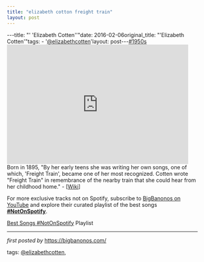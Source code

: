 ```yaml
---
title: "elizabeth cotton freight train"
layout: post
---
```

---title: "' 'Elizabeth Cotten''"date: 2016-02-06original_title: "'Elizabeth Cotten'"tags:  - '[@elizabethcotten](/tags/elizabethcotten/)'layout: post---[#1950s](/tags/1950s/) <br /><iframe width="95%" height="315" src="https://www.youtube.com/embed/IUK8emiWabU?list=PLtuNtuTatqI2350OnCF7NhX0o_CRBEi8s" frameborder="0" allowfullscreen></iframe><br />Born in 1895, "By her early teens she was writing her own songs, one of which, 'Freight Train', became one of her most recognized. Cotten wrote "Freight Train" in remembrance of the nearby train that she could hear from her childhood home." - [<a href="https://en.wikipedia.org/wiki/Elizabeth_Cotten">Wiki</a>]<!--Subscribe and Playlist Links--><div>    <p>For more exclusive tracks not on Spotify, subscribe to <a href="https://www.youtube.com/[@BigBanonos](/tags/BigBanonos/)" target="_blank">BigBanonos on YouTube</a> and explore their curated playlist of the best songs <strong>[#NotOnSpotify](/tags/NotOnSpotify/)</strong>.</p>    <p><a href="https://www.youtube.com/playlist?list=PLtuNtuTatqI0kFahUCbtbfenC_ET5O_tr" target="_blank">Best Songs [#NotOnSpotify](/tags/NotOnSpotify/) Playlist<br /></a></p></div><hr /><p><em>first posted by</em> <a href="https://bigbanonos.com/" rel="noopener" target="_new">https://bigbanonos.com/</a></p><p>tags: [@elizabethcotten](/tags/elizabethcotten/),</p>